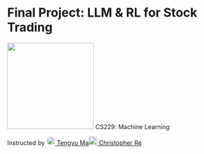 # Final Project: LLM & RL for Stock Trading

[<img src="[https://dl-staging-website.ghost.io/content/images/2021/04/LogoFiles_DeepLearning_PrimaryLogo.png](https://github.com/irinamarton/CS229---Final-Project/blob/main/images/stanford-line1-3.png)" width="200"/>](https://www.google.com/search?client=safari&rls=en&q=stanford+computer+science&ie=UTF-8&oe=UTF-8) CS229: Machine Learning


Instructed by [<img src="[https://github.com/irinamarton/TensorFlow-Developer/blob/main/misc/laurence_moroney.png](https://ai.stanford.edu/~tengyuma/image/square_3594.jpg)" width="20" style="border-radius: 50%;"/> Tengyu Ma](https://ai.stanford.edu/~tengyuma/)[<img src="[https://github.com/irinamarton/TensorFlow-Developer/blob/main/misc/laurence_moroney.png](https://cs.stanford.edu/~chrismre/img/chrismre_headshot_lowres.jpg)" width="20"/> 
Christopher Ré](https://cs.stanford.edu/~chrismre/)


